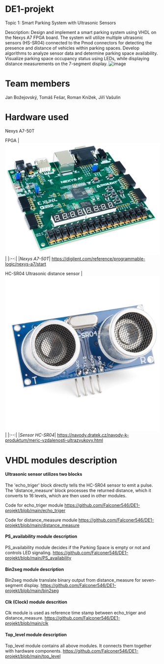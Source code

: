 # DE1-projekt

Topic 1: Smart Parking System with Ultrasonic Sensors

Description: Design and implement a smart parking system using VHDL on the Nexys A7 FPGA board. The system will utilize multiple ultrasonic sensors (HS-SR04) connected to the Pmod connectors for detecting the presence and distance of vehicles within parking spaces. Develop algorithms to analyze sensor data and determine parking space availability. Visualize parking space occupancy status using LEDs, while displaying distance measurements on the 7-segment display.
![image](https://github.com/Falconer546/DE1-projekt/assets/114109685/23f958b3-f2cb-42e7-8a99-472b4360f97d)

# Team members

Jan Božejovský, Tomáš Fešar, Roman Knížek, Jiří Vašulín
# Hardware used

Nexys A7-50T

FPGA
|![FPGA](https://github.com/Falconer546/DE1-projekt/blob/main/nexys-a7-obl-600.png)|
|:--:| 
|*Nexys A7-50T*|
https://digilent.com/reference/programmable-logic/nexys-a7/start



HC-SR04
Ultrasonic distance sensor
|![sensor](https://github.com/Falconer546/DE1-projekt/blob/main/sensor.jpg)|
|:--:| 
|*Sensor HC-SR04*|
https://navody.dratek.cz/navody-k-produktum/meric-vzdalenosti-ultrazvukovy.html



# VHDL modules description

#### Ultrasonic sensor utilizes two blocks
The 'echo_triger' block directly tells the HC-SR04 sensor to emit a pulse.
The 'distance_measure' block processes the returned distance, which it converts to 16 levels, which are then used in other modules.

Code for echo_triger module
https://github.com/Falconer546/DE1-projekt/blob/main/echo_triger

Code for distance_measure module
https://github.com/Falconer546/DE1-projekt/blob/main/distance_measure

#### PS_availability module description

PS_availability module decides if the Parking Space is empty or not and controls LED signaling.
https://github.com/Falconer546/DE1-projekt/blob/main/PS_availability

#### Bin2seg module description

Bin2seg module translate binary output from distance_measure for seven-segment display.
https://github.com/Falconer546/DE1-projekt/blob/main/bin2seg

#### Clk (Clock) module descrition

Clk module is used as reference time stamp between echo_triger and distance_measure.
https://github.com/Falconer546/DE1-projekt/blob/main/clk


#### Top_level module description

Top_level module contains all above modules. It connects them together with hardware components.
https://github.com/Falconer546/DE1-projekt/blob/main/top_level





